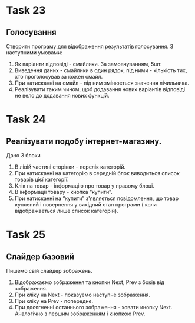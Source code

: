 # Task 23

## Голосування

Створити програму для відображення результатів голосування. З наступними умовами:

1. Як варіанти відповіді - смайлики. За замовчуванням, 5шт.
2. Виведення даних - смайлики в один рядок, під ними - кількість тих, хто проголосував за кожен смайл.
3. При натисканні на смайл - під ним змінюється значення лічильника.
4. Реалізувати таким чином, щоб додавання нових варіантів відповіді не вело до додавання нових функцій.

# Task 24

## Реалізувати подобу інтернет-магазину.

Дано 3 блоки

1. В лівій частині сторінки - перелік категорій.
2. При натисканні на категорію в середній блок виводиться список товарів цієї категорії.
3. Клік на товар - інформацію про товар у правому блоці.
4. В інформації товару - кнопка “купити”.
5. При натисканні на “купити” з'являється повідомлення, що товар куплений і повернення у вихідний стан програми ( коли відображається лише список категорій).

# Task 25

## Слайдер базовий

Пишемо свій слайдер зображень.

1. Відображаємо зображення та кнопки Next, Prev з боків від зображення.
2. При кліку на Next - показуємо наступне зображення.
3. При кліку на Prev - попереднє.
4. При досягненні останнього зображення - ховати кнопку Next. Аналогічно з першим зображенням і кнопкою Prev.
